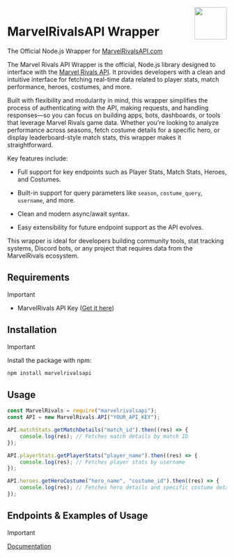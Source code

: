 <img src="https://marvelrivalsapi.com/rivals/discord/MarvelRivalsAPI.gif" align="right" width="74" height="74"/>

# MarvelRivalsAPI Wrapper
The Official Node.js Wrapper for [MarvelRivalsAPI.com](https://marvelrivalsapi.com/)

The Marvel Rivals API Wrapper is the official, Node.js library designed to interface with the [Marvel Rivals API](https://marvelrivalsapi.com/). It provides developers with a clean and intuitive interface for fetching real-time data related to player stats, match performance, heroes, costumes, and more.

Built with flexibility and modularity in mind, this wrapper simplifies the process of authenticating with the API, making requests, and handling responses—so you can focus on building apps, bots, dashboards, or tools that leverage Marvel Rivals game data. Whether you're looking to analyze performance across seasons, fetch costume details for a specific hero, or display leaderboard-style match stats, this wrapper makes it straightforward.

Key features include:

- Full support for key endpoints such as Player Stats, Match Stats, Heroes, and Costumes.

- Built-in support for query parameters like ``season``, ``costume_query``, ``username``, and more.

- Clean and modern async/await syntax.

- Easy extensibility for future endpoint support as the API evolves.

This wrapper is ideal for developers building community tools, stat tracking systems, Discord bots, or any project that requires data from the MarvelRivals ecosystem.

## Requirements

> [!IMPORTANT]  
> - MarvelRivals API Key ([Get it here](https://marvelrivalsapi.com/dashboard/settings))

## Installation

> [!IMPORTANT]  
> Install the package with npm:

```bash
npm install marvelrivalsapi
```

## Usage

```javascript
const MarvelRivals = require("marvelrivalsapi");
const API = new MarvelRivals.API("YOUR_API_KEY");

API.matchStats.getMatchDetails("match_id").then((res) => {
    console.log(res); // Fetches match details by match ID
});

API.playerStats.getPlayerStats("player_name").then((res) => {
    console.log(res); // Fetches player stats by username
});

API.heroes.getHeroCostume("hero_name", "costume_id").then((res) => {
    console.log(res); // Fetches hero details and specific costume details
});
```

## Endpoints & Examples of Usage
> [!IMPORTANT]
> [Documentation](https://docs.marvelrivalsapi.com/)